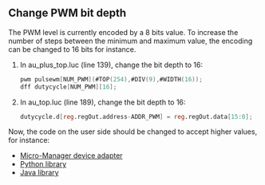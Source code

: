 ## Change PWM bit depth

The PWM level is currently encoded by a 8 bits value. To increase the number of steps between the minimum and maximum value, the encoding can be changed to 16 bits for instance.

1. In au_plus_top.luc (line 139), change the bit depth to 16:

   ```verilog
   pwm pulsewm[NUM_PWM](#TOP(254),#DIV(9),#WIDTH(16));
   dff dutycycle[NUM_PWM][16];
   ```

2. In au_top.luc (line 189), change the bit depth to 16:

   ```verilog
   dutycycle.d[reg.regOut.address-ADDR_PWM] = reg.regOut.data[15:0];
   ```

Now, the code on the user side should be changed to accept higher values, for instance:

- [Micro-Manager device adapter](https://github.com/mufpga/MicroFPGA-mm/blob/ec88b570e533122c0ce0223c18f39edf68f77a3a/MicroFPGA.cpp#L1642)
- [Python library](https://github.com/mufpga/MicroFPGA-py/blob/2f455be3fdba87c680d4ca336b69d2ad7faa5268/microfpga/signals.py#L42)
- [Java library](https://github.com/mufpga/MicroFPGA-java/blob/766051054e9982a18474cf43dd8a4cfb13994a76/src/main/java/de/embl/rieslab/microfpga/devices/PWM.java#L7)



